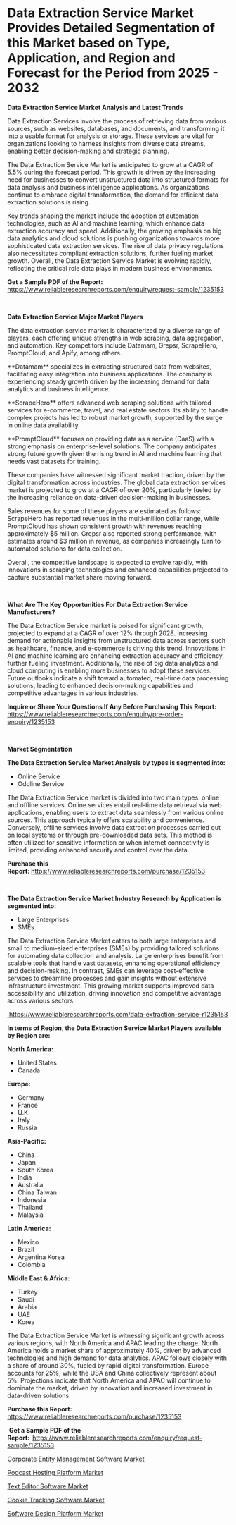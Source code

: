 <p><h1>Data Extraction Service Market Provides Detailed Segmentation of this Market based on Type, Application, and Region and Forecast for the Period from 2025 - 2032</h1></p><p><strong>Data Extraction Service Market Analysis and Latest Trends</strong></p>
<p><p>Data Extraction Services involve the process of retrieving data from various sources, such as websites, databases, and documents, and transforming it into a usable format for analysis or storage. These services are vital for organizations looking to harness insights from diverse data streams, enabling better decision-making and strategic planning.</p><p>The Data Extraction Service Market is anticipated to grow at a CAGR of 5.5% during the forecast period. This growth is driven by the increasing need for businesses to convert unstructured data into structured formats for data analysis and business intelligence applications. As organizations continue to embrace digital transformation, the demand for efficient data extraction solutions is rising. </p><p>Key trends shaping the market include the adoption of automation technologies, such as AI and machine learning, which enhance data extraction accuracy and speed. Additionally, the growing emphasis on big data analytics and cloud solutions is pushing organizations towards more sophisticated data extraction services. The rise of data privacy regulations also necessitates compliant extraction solutions, further fueling market growth. Overall, the Data Extraction Service Market is evolving rapidly, reflecting the critical role data plays in modern business environments.</p></p>
<p><strong>Get a Sample PDF of the Report:&nbsp;</strong> <a href="https://www.reliableresearchreports.com/enquiry/request-sample/1235153?utm_campaign=31&utm_medium=2&utm_source=Github&utm_content=ia&utm_term=09032025&utm_id=data-extraction-service">https://www.reliableresearchreports.com/enquiry/request-sample/1235153</a></p>
<p>&nbsp;</p>
<p><strong>Data Extraction Service Major Market Players</strong></p>
<p><p>The data extraction service market is characterized by a diverse range of players, each offering unique strengths in web scraping, data aggregation, and automation. Key competitors include Datamam, Grepsr, ScrapeHero, PromptCloud, and Apify, among others.</p><p>**Datamam** specializes in extracting structured data from websites, facilitating easy integration into business applications. The company is experiencing steady growth driven by the increasing demand for data analytics and business intelligence.</p><p>**ScrapeHero** offers advanced web scraping solutions with tailored services for e-commerce, travel, and real estate sectors. Its ability to handle complex projects has led to robust market growth, supported by the surge in online data availability.</p><p>**PromptCloud** focuses on providing data as a service (DaaS) with a strong emphasis on enterprise-level solutions. The company anticipates strong future growth given the rising trend in AI and machine learning that needs vast datasets for training.</p><p>These companies have witnessed significant market traction, driven by the digital transformation across industries. The global data extraction services market is projected to grow at a CAGR of over 20%, particularly fueled by the increasing reliance on data-driven decision-making in businesses.</p><p>Sales revenues for some of these players are estimated as follows: ScrapeHero has reported revenues in the multi-million dollar range, while PromptCloud has shown consistent growth with revenues reaching approximately $5 million. Grepsr also reported strong performance, with estimates around $3 million in revenue, as companies increasingly turn to automated solutions for data collection.</p><p>Overall, the competitive landscape is expected to evolve rapidly, with innovations in scraping technologies and enhanced capabilities projected to capture substantial market share moving forward.</p></p>
<p>&nbsp;</p>
<p><strong>What Are The Key Opportunities For Data Extraction Service Manufacturers?</strong></p>
<p><p>The Data Extraction Service market is poised for significant growth, projected to expand at a CAGR of over 12% through 2028. Increasing demand for actionable insights from unstructured data across sectors such as healthcare, finance, and e-commerce is driving this trend. Innovations in AI and machine learning are enhancing extraction accuracy and efficiency, further fueling investment. Additionally, the rise of big data analytics and cloud computing is enabling more businesses to adopt these services. Future outlooks indicate a shift toward automated, real-time data processing solutions, leading to enhanced decision-making capabilities and competitive advantages in various industries.</p></p>
<p><strong>Inquire or Share Your Questions If Any Before Purchasing This Report:</strong> <a href="https://www.reliableresearchreports.com/enquiry/pre-order-enquiry/1235153?utm_campaign=31&utm_medium=2&utm_source=Github&utm_content=ia&utm_term=09032025&utm_id=data-extraction-service">https://www.reliableresearchreports.com/enquiry/pre-order-enquiry/1235153</a></p>
<p>&nbsp;</p>
<p><strong>Market Segmentation</strong></p>
<p><strong>The Data Extraction Service Market Analysis by types is segmented into:</strong></p>
<p><ul><li>Online Service</li><li>Oddline Service</li></ul></p>
<p><p>The Data Extraction Service market is divided into two main types: online and offline services. Online services entail real-time data retrieval via web applications, enabling users to extract data seamlessly from various online sources. This approach typically offers scalability and convenience. Conversely, offline services involve data extraction processes carried out on local systems or through pre-downloaded data sets. This method is often utilized for sensitive information or when internet connectivity is limited, providing enhanced security and control over the data.</p></p>
<p><strong>Purchase this Report:&nbsp;</strong><a href="https://www.reliableresearchreports.com/purchase/1235153?utm_campaign=31&utm_medium=2&utm_source=Github&utm_content=ia&utm_term=09032025&utm_id=data-extraction-service">https://www.reliableresearchreports.com/purchase/1235153</a></p>
<p>&nbsp;</p>
<p><strong>The Data Extraction Service Market Industry Research by Application is segmented into:</strong></p>
<p><ul><li>Large Enterprises</li><li>SMEs</li></ul></p>
<p><p>The Data Extraction Service Market caters to both large enterprises and small to medium-sized enterprises (SMEs) by providing tailored solutions for automating data collection and analysis. Large enterprises benefit from scalable tools that handle vast datasets, enhancing operational efficiency and decision-making. In contrast, SMEs can leverage cost-effective services to streamline processes and gain insights without extensive infrastructure investment. This growing market supports improved data accessibility and utilization, driving innovation and competitive advantage across various sectors.</p></p>
<p><a href="https://www.reliableresearchreports.com/data-extraction-service-r1235153?utm_campaign=31&utm_medium=2&utm_source=Github&utm_content=ia&utm_term=09032025&utm_id=data-extraction-service">&nbsp;https://www.reliableresearchreports.com/data-extraction-service-r1235153</a></p>
<p><strong>In terms of Region, the Data Extraction Service Market Players available by Region are:</strong></p>
<p>
    <p> <strong> North America: </strong>
        <ul>
            <li>United States</li>
            <li>Canada</li>
        </ul>
        </p> 
    <p> <strong> Europe: </strong>
        <ul>
            <li>Germany</li>
            <li>France</li>
            <li>U.K.</li>
            <li>Italy</li>
            <li>Russia</li>
        </ul>
        </p> 
    <p> <strong> Asia-Pacific: </strong>
        <ul>
            <li>China</li>
            <li>Japan</li>
            <li>South Korea</li>
            <li>India</li>
            <li>Australia</li>
            <li>China Taiwan</li>
            <li>Indonesia</li>
            <li>Thailand</li>
            <li>Malaysia</li>
        </ul>
        </p> 
    <p> <strong> Latin America: </strong>
        <ul>
            <li>Mexico</li>
            <li>Brazil</li>
            <li>Argentina Korea</li>
            <li>Colombia</li>
        </ul>
        </p> 
    <p> <strong> Middle East & Africa: </strong>
        <ul>
            <li>Turkey</li>
            <li>Saudi</li>
            <li>Arabia</li>
            <li>UAE</li>
            <li>Korea</li>
        </ul>
    </p>
    </p>
<p><p>The Data Extraction Service Market is witnessing significant growth across various regions, with North America and APAC leading the charge. North America holds a market share of approximately 40%, driven by advanced technologies and high demand for data analytics. APAC follows closely with a share of around 30%, fueled by rapid digital transformation. Europe accounts for 25%, while the USA and China collectively represent about 5%. Projections indicate that North America and APAC will continue to dominate the market, driven by innovation and increased investment in data-driven solutions.</p></p>
<p><strong>Purchase this Report: </strong><a href="https://www.reliableresearchreports.com/purchase/1235153?utm_campaign=31&utm_medium=2&utm_source=Github&utm_content=ia&utm_term=09032025&utm_id=data-extraction-service">https://www.reliableresearchreports.com/purchase/1235153</a></p>
<p>&nbsp;<strong>Get a Sample PDF of the Report:&nbsp;&nbsp;</strong><a href="https://www.reliableresearchreports.com/enquiry/request-sample/1235153?utm_campaign=31&utm_medium=2&utm_source=Github&utm_content=ia&utm_term=09032025&utm_id=data-extraction-service">https://www.reliableresearchreports.com/enquiry/request-sample/1235153</a></p>
<p><strong></strong></p>
<p><p><a href="https://github.com/cernkomlkawi/Market-Research-Report-List-1/blob/main/corporate-entity-management-software-market.md?utm_campaign=31&utm_medium=2&utm_source=Github&utm_content=ia&utm_term=09032025&utm_id=data-extraction-service">Corporate Entity Management Software Market</a></p><p><a href="https://github.com/trossdushi7u/Market-Research-Report-List-1/blob/main/podcast-hosting-platform-market.md?utm_campaign=31&utm_medium=2&utm_source=Github&utm_content=ia&utm_term=09032025&utm_id=data-extraction-service">Podcast Hosting Platform Market</a></p><p><a href="https://github.com/kirstejuvet/Market-Research-Report-List-1/blob/main/text-editor-software-market.md?utm_campaign=31&utm_medium=2&utm_source=Github&utm_content=ia&utm_term=09032025&utm_id=data-extraction-service">Text Editor Software Market</a></p><p><a href="https://github.com/godutetraeva/Market-Research-Report-List-1/blob/main/cookie-tracking-software-market.md?utm_campaign=31&utm_medium=2&utm_source=Github&utm_content=ia&utm_term=09032025&utm_id=data-extraction-service">Cookie Tracking Software Market</a></p><p><a href="https://github.com/abuegalawixo/Market-Research-Report-List-1/blob/main/software-design-platform-market.md?utm_campaign=31&utm_medium=2&utm_source=Github&utm_content=ia&utm_term=09032025&utm_id=data-extraction-service">Software Design Platform Market</a></p></p>